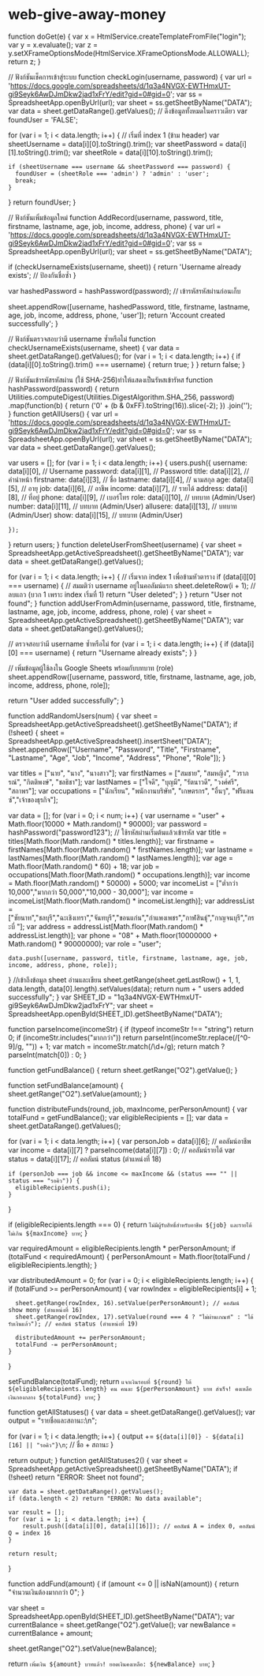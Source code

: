 # web-give-away-money

function doGet(e) {
  var x = HtmlService.createTemplateFromFile("login");
  var y = x.evaluate();
  var z = y.setXFrameOptionsMode(HtmlService.XFrameOptionsMode.ALLOWALL);
  return z;
}

// ฟังก์ชันเช็คการเข้าสู่ระบบ
function checkLogin(username, password) {
  var url = 'https://docs.google.com/spreadsheets/d/1q3a4NVGX-EWTHmxUT-gi9Seyk6AwDJmDkw2jad1xFrY/edit?gid=0#gid=0';
  var ss = SpreadsheetApp.openByUrl(url);
  var sheet = ss.getSheetByName("DATA");
  var data = sheet.getDataRange().getValues(); // ดึงข้อมูลทั้งหมดในคราวเดียว
  var foundUser = 'FALSE';

  for (var i = 1; i < data.length; i++) { // เริ่มที่ index 1 (ข้าม header)
    var sheetUsername = data[i][0].toString().trim();
    var sheetPassword = data[i][1].toString().trim();
    var sheetRole = data[i][10].toString().trim();

    if (sheetUsername === username && sheetPassword === password) {
      foundUser = (sheetRole === 'admin') ? 'admin' : 'user';
      break;
    }
  }
  return foundUser;
}

// ฟังก์ชันเพิ่มข้อมูลใหม่
function AddRecord(username, password, title, firstname, lastname, age, job, income, address, phone) {
  var url = 'https://docs.google.com/spreadsheets/d/1q3a4NVGX-EWTHmxUT-gi9Seyk6AwDJmDkw2jad1xFrY/edit?gid=0#gid=0';
  var ss = SpreadsheetApp.openByUrl(url);
  var sheet = ss.getSheetByName("DATA");

  if (checkUsernameExists(username, sheet)) {
    return 'Username already exists'; // ป้องกันชื่อซ้ำ
  }

  var hashedPassword = hashPassword(password); // เข้ารหัสรหัสผ่านก่อนเก็บ

  sheet.appendRow([username, hashedPassword, title, firstname, lastname, age, job, income, address, phone, 'user']);
  return 'Account created successfully';
}

// ฟังก์ชันตรวจสอบว่ามี username ซ้ำหรือไม่
function checkUsernameExists(username, sheet) {
  var data = sheet.getDataRange().getValues();
  for (var i = 1; i < data.length; i++) {
    if (data[i][0].toString().trim() === username) {
      return true;
    }
  }
  return false;
}

// ฟังก์ชันเข้ารหัสรหัสผ่าน (ใช้ SHA-256)ทำให้แสดงเป็นรัหสเข้ารัหส
function hashPassword(password) {
  return Utilities.computeDigest(Utilities.DigestAlgorithm.SHA_256, password)
    .map(function(b) { return ('0' + (b & 0xFF).toString(16)).slice(-2); })
    .join('');
}
function getAllUsers() {
  var url = 'https://docs.google.com/spreadsheets/d/1q3a4NVGX-EWTHmxUT-gi9Seyk6AwDJmDkw2jad1xFrY/edit?gid=0#gid=0';
  var ss = SpreadsheetApp.openByUrl(url);
  var sheet = ss.getSheetByName("DATA");
  var data = sheet.getDataRange().getValues();

  var users = [];
  for (var i = 1; i < data.length; i++) {
    users.push({
      username: data[i][0],   // Username
      password: data[i][1],   // Password
      title: data[i][2],      // คำนำหน้า
      firstname: data[i][3],  // ชื่อ
      lastname: data[i][4],   // นามสกุล
      age: data[i][5],        // อายุ
      job: data[i][6],        // อาชีพ
      income: data[i][7],     // รายได้
      address: data[i][8],    // ที่อยู่
      phone: data[i][9],      // เบอร์โทร
      role: data[i][10],       // บทบาท (Admin/User)
      number: data[i][11],       // บทบาท (Admin/User)
      allusere: data[i][13],       // บทบาท (Admin/User)
      show: data[i][15],       // บทบาท (Admin/User)
      
    });
  }
  return users;
}
function deleteUserFromSheet(username) {
  var sheet = SpreadsheetApp.getActiveSpreadsheet().getSheetByName("DATA"); 
  var data = sheet.getDataRange().getValues();
  
  for (var i = 1; i < data.length; i++) { // เริ่มจาก index 1 เพื่อข้ามหัวตาราง
    if (data[i][0] === username) { // สมมติว่า username อยู่ในคอลัมน์แรก
      sheet.deleteRow(i + 1); // ลบแถว (บวก 1 เพราะ index เริ่มที่ 1)
      return "User deleted";
    }
  }
  return "User not found";
}
function addUserFromAdmin(username, password, title, firstname, lastname, age, job, income, address, phone, role) {
  var sheet = SpreadsheetApp.getActiveSpreadsheet().getSheetByName("DATA");
  var data = sheet.getDataRange().getValues();
  
  // ตรวจสอบว่ามี username ซ้ำหรือไม่
  for (var i = 1; i < data.length; i++) {
    if (data[i][0] === username) {
      return "Username already exists";
    }
  }

  // เพิ่มข้อมูลผู้ใช้ลงใน Google Sheets พร้อมกับบทบาท (role)
  sheet.appendRow([username, password, title, firstname, lastname, age, job, income, address, phone, role]);
  
  return "User added successfully";
}


function addRandomUsers(num) {
  var sheet = SpreadsheetApp.getActiveSpreadsheet().getSheetByName("DATA");
  if (!sheet) {
    sheet = SpreadsheetApp.getActiveSpreadsheet().insertSheet("DATA");
    sheet.appendRow(["Username", "Password", "Title", "Firstname", "Lastname", "Age", "Job", "Income", "Address", "Phone", "Role"]);
  }

  var titles = ["นาย", "นาง", "นางสาว"];
  var firstNames = ["สมชาย", "สมหญิง", "วราภรณ์", "กิตติพงษ์", "ชลธิชา"];
  var lastNames = ["ใจดี", "บุญมี", "รัตนาวดี", "วงศ์ศรี", "สถาพร"];
  var occupations = ["นักเรียน", "พนักงานบริษัท", "เกษตรกร", "อื่นๆ", "ฟรีแลนซ์","เจ้าของธุรกิจ"];
  
  var data = [];
  for (var i = 0; i < num; i++) {
    var username = "user" + Math.floor(10000 + Math.random() * 90000); 
    var password = hashPassword("password123"); // ใช้รหัสผ่านเริ่มต้นแล้วเข้ารหัส
    var title = titles[Math.floor(Math.random() * titles.length)];
    var firstname = firstNames[Math.floor(Math.random() * firstNames.length)];
    var lastname = lastNames[Math.floor(Math.random() * lastNames.length)];
    var age = Math.floor(Math.random() * 60) + 18;
    var job = occupations[Math.floor(Math.random() * occupations.length)];
    var income = Math.floor(Math.random() * 50000) + 5000;
    var incomeList = ["ต่ำกว่า 10,000","มากกว่า 50,000","10,000 - 30,000"];
    var income = incomeList[Math.floor(Math.random() * incomeList.length)];
    var addressList = ["ชัยนาท","ชลบุรี","ฉะเชิงเทรา","จันทบุรี","ขอนแก่น","กำแพงเพชร","กาฬสินธุ์","กาญจนบุรี","กระบี่ "];
    var address = addressList[Math.floor(Math.random() * addressList.length)];
    var phone = "08" + Math.floor(10000000 + Math.random() * 90000000);
    var role = "user"; 

    data.push([username, password, title, firstname, lastname, age, job, income, address, phone, role]);
  }
  //เข้าถึงข้อมูล sheet อ่านและเขียน
  sheet.getRange(sheet.getLastRow() + 1, 1, data.length, data[0].length).setValues(data);
  return num + " users added successfully";
}
var SHEET_ID = "1q3a4NVGX-EWTHmxUT-gi9Seyk6AwDJmDkw2jad1xFrY";
var sheet = SpreadsheetApp.openById(SHEET_ID).getSheetByName("DATA");

function parseIncome(incomeStr) {
  if (typeof incomeStr !== "string") return 0;
  if (incomeStr.includes("มากกว่า")) return parseInt(incomeStr.replace(/[^0-9]/g, "")) + 1;
  var match = incomeStr.match(/\d+/g);
  return match ? parseInt(match[0]) : 0;
}

function getFundBalance() {
  return sheet.getRange("O2").getValue();
}

function setFundBalance(amount) {
  sheet.getRange("O2").setValue(amount);
}

function distributeFunds(round, job, maxIncome, perPersonAmount) {
  var totalFund = getFundBalance();
  var eligibleRecipients = [];
  var data = sheet.getDataRange().getValues();

  for (var i = 1; i < data.length; i++) {
    var personJob = data[i][6]; // คอลัมน์อาชีพ
    var income = data[i][7] ? parseIncome(data[i][7]) : 0; // คอลัมน์รายได้
    var status = data[i][17]; // คอลัมน์ status (ตำแหน่งที่ 18)

    if (personJob === job && income <= maxIncome && (status === "" || status === "รอคิว")) {
      eligibleRecipients.push(i);
    }
  }

  if (eligibleRecipients.length === 0) {
    return `ไม่มีผู้รับสิทธิ์สำหรับอาชีพ ${job} และรายได้ไม่เกิน ${maxIncome} บาท`;
  }

  var requiredAmount = eligibleRecipients.length * perPersonAmount;
  if (totalFund < requiredAmount) {
    perPersonAmount = Math.floor(totalFund / eligibleRecipients.length);
  }

  var distributedAmount = 0;
  for (var i = 0; i < eligibleRecipients.length; i++) {
    if (totalFund >= perPersonAmount) {
      var rowIndex = eligibleRecipients[i] + 1;

      sheet.getRange(rowIndex, 16).setValue(perPersonAmount); // คอลัมน์ show mony (ตำแหน่งที่ 16)
      sheet.getRange(rowIndex, 17).setValue(round === 4 ? "ไม่ผ่านเกณฑ์" : "ได้รับเงินแล้ว"); // คอลัมน์ status (ตำแหน่งที่ 19)

      distributedAmount += perPersonAmount;
      totalFund -= perPersonAmount;
    }
  }

  setFundBalance(totalFund);
  return `แจกเงินรอบที่ ${round} ให้ ${eligibleRecipients.length} คน คนละ ${perPersonAmount} บาท สำเร็จ! คงเหลือเงินกองกลาง ${totalFund} บาท`;
}

function getAllStatuses() {
  var data = sheet.getDataRange().getValues();
  var output = "รายชื่อและสถานะ:\n";

  for (var i = 1; i < data.length; i++) {
    output += `${data[i][0]} - ${data[i][16] || "รอคิว"}\n`; // ชื่อ + สถานะ
  }

  return output;
}
function getAllStatuses2() {
    var sheet = SpreadsheetApp.getActiveSpreadsheet().getSheetByName("DATA");
    if (!sheet) return "ERROR: Sheet not found";

    var data = sheet.getDataRange().getValues();
    if (data.length < 2) return "ERROR: No data available";

    var result = [];
    for (var i = 1; i < data.length; i++) { 
        result.push([data[i][0], data[i][16]]); // คอลัมน์ A = index 0, คอลัมน์ Q = index 16
    }

    return result;
}

function addFund(amount) {
  if (amount <= 0 || isNaN(amount)) {
    return "จำนวนเงินต้องมากกว่า 0";
  }

  var sheet = SpreadsheetApp.openById(SHEET_ID).getSheetByName("DATA");
  var currentBalance = sheet.getRange("O2").getValue();
  var newBalance = currentBalance + amount;

  sheet.getRange("O2").setValue(newBalance);
  
  return `เพิ่มเงิน ${amount} บาทแล้ว! ยอดเงินคงเหลือ: ${newBalance} บาท`;
}
